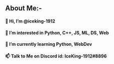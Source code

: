## About Me:-

#### 👋 Hi, I’m @iceking-1912

#### 👀 I’m interested in Python, C++, JS, ML, DS, Web

#### 🌱 I’m currently learning Python, WebDev

#### 📫 Talk to Me on Discord id: IceKing-1912#8896
